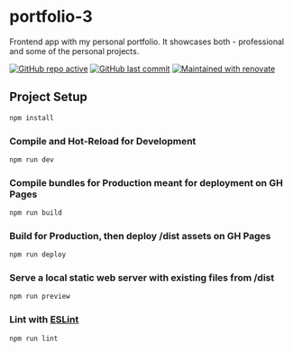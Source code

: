 # portfolio-3

Frontend app with my personal portfolio. It showcases both - professional and some of the personal projects.

[![GitHub repo active](https://img.shields.io/badge/repo-active-brightgreen)]()
[![GitHub last commit](https://img.shields.io/github/last-commit/tonypanczenko/portfolio-3?color=brightgreen)]()
[![Maintained with renovate](https://img.shields.io/badge/maintaied%20with-renovate-blue?logo=renovatebot)](https://renovatebot.com)

## Project Setup

```sh
npm install
```

### Compile and Hot-Reload for Development

```sh
npm run dev
```

### Compile bundles for Production meant for deployment on GH Pages

```sh
npm run build
```

### Build for Production, then deploy /dist assets on GH Pages

```sh
npm run deploy
```

### Serve a local static web server with existing files from /dist

```sh
npm run preview
```

### Lint with [ESLint](https://eslint.org/)

```sh
npm run lint
```
